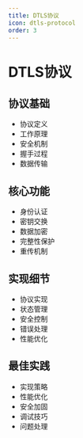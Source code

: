 ```yaml
---
title: DTLS协议
icon: dtls-protocol
order: 3
---
```


# DTLS协议

## 协议基础
- 协议定义
- 工作原理
- 安全机制
- 握手过程
- 数据传输

## 核心功能
- 身份认证
- 密钥交换
- 数据加密
- 完整性保护
- 重传机制

## 实现细节
- 协议实现
- 状态管理
- 安全控制
- 错误处理
- 性能优化

## 最佳实践
- 实现策略
- 性能优化
- 安全加固
- 调试技巧
- 问题处理
